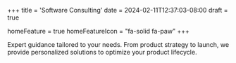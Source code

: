+++
title = 'Software Consulting'
date = 2024-02-11T12:37:03-08:00
draft = true

homeFeature = true
homeFeatureIcon = "fa-solid fa-paw"
+++

Expert guidance tailored to your needs. From product strategy to launch, we provide personalized solutions to optimize your product lifecycle.